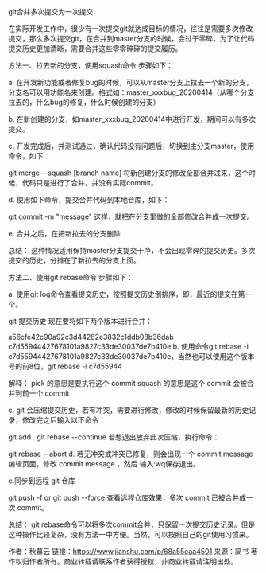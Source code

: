 git合并多次提交为一次提交

在实际开发工作中，很少有一次提交git就达成目标的情况，往往是需要多次修改提交，那么多次提交git，在合并到master分支的时候，会过于零碎，为了让代码提交历史更加清晰，需要合并这些零零碎碎的提交履历。

方法一、拉去新的分支，使用squash命令
步骤如下：

a. 在开发新功能或者修复bug的时候，可以从master分支上拉去一个新的分支，分支名可以用功能名来创建。格式如：master_xxxbug_20200414（从哪个分支拉去的，什么bug的修复，什么时候创建的分支）

b. 在新创建的分支，如master_xxxbug_20200414中进行开发，期间可以有多次提交。

c. 开发完成后，并测试通过，确认代码没有问题后，切换到主分支master，使用命令，如下：

git merge --squash [branch name]
将新创建分支的修改全部合并过来，这个时候，代码只是进行了合并，并没有实际commit。

d. 使用如下命令，提交合并代码到本地仓库，如下：

git commit -m "message"
这样，就把在分支里做的全部修改合并成一次提交。

e. 合并之后，在把新拉去的分支删除

总结：
这种情况适用保持master分支提交干净，不会出现零碎的提交历史。多次提交的历史，分摊在了新拉去的分支上面。

方法二、使用git rebase命令
步骤如下：

a. 使用git log命令查看提交历史，按照提交历史倒排序，即，最近的提交在第一个。

git 提交历史
现在要将如下两个版本进行合并：

a56cfe42c90a92c3d44282e3832c1ddb08b36dab
c7d55944427678101a9827c33de30037de7b410e
b. 使用命令git rebase -i c7d55944427678101a9827c33de30037de7b410e，当然也可以使用这个版本号的前8位，git rebase -i c7d55944


解释：
pick 的意思是要执行这个 commit
squash 的意思是这个 commit 会被合并到前一个 commit

c. git 会压缩提交历史，若有冲突，需要进行修改，修改的时候保留最新的历史记录，修改完之后输入以下命令：

git add .
git rebase --continue
若想退出放弃此次压缩，执行命令：

git rebase --abort
d. 若无冲突或冲突已修复，则会出现一个 commit message 编辑页面，修改 commit message ，然后 输入:wq保存退出。

e.同步到远程 git 仓库

git push -f or git push --force
查看远程仓库效果，多次 commit 已被合并成一次 commit。

总结：
git rebase命令可以将多次commit合并，只保留一次提交历史记录。但是这种操作比较复杂，没有方法一中方便。当然，可以按照自己的git使用习惯来。

作者：秋慕云
链接：https://www.jianshu.com/p/68a55caa4501
来源：简书
著作权归作者所有。商业转载请联系作者获得授权，非商业转载请注明出处。
